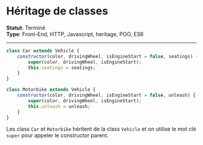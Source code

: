 # **Héritage de classes**

**Statut**: Terminé  
**Type**: Front-End, HTTP, Javascript, heritage, POO, ES6

___

```javascript
class Car extends Vehicle {
	constructor(color, drivingWheel, isEngineStart = false, seatings) {
		super(color, drivingWheel, isEngineStart);
		this.seatings = seatings;
	}
}

class Motorbike extends Vehicle {
	constructor(color, drivingWheel, isEngineStart = false, unleash) {
		super(color, drivingWheel, isEngineStart);
		this.unleash = unleash;
	}
}
```

Les class `Car` et `Motorbike` héritent de la class `Vehicle` et on utilise le mot clé `super` pour appeler le constructor parent.
